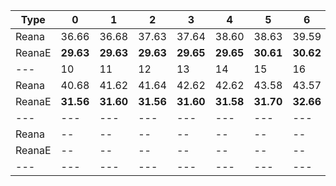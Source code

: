 | Type | 0 | 1 | 2 | 3 | 4 | 5 | 6 | 7 | 8 | 9 |
|---|---|---|---|---|---|---|---|---|---|---|
| Reana | 36.66 | 36.68 | 37.63 | 37.64 | 38.60 | 38.63 | 39.59 | 39.58 | 39.70 | 40.66 |
| ReanaE | **29.63** | **29.63** | **29.63** | **29.65** | **29.65** | **30.61** | **30.62** | **30.61** | **30.61** | **30.61** |
| --- | 10 | 11 | 12 | 13 | 14 | 15 | 16 | 17 | 18 | 19 |
| Reana | 40.68 | 41.62 | 41.64 | 42.62 | 42.62 | 43.58 | 43.57 | 44.66 | 44.66 | 44.66 |
| ReanaE | **31.56** | **31.60** | **31.56** | **31.60** | **31.58** | **31.70** | **32.66** | **32.68** | **32.66** | **32.69** |
| --- | --- | --- | --- | --- | --- | --- | --- | --- | --- | --- |
| Reana | -- | -- | -- | -- | -- | -- | -- | -- | -- | -- |
| ReanaE | -- | -- | -- | -- | -- | -- | -- | -- | -- | -- |
|---|---|---|---|---|---|---|---|---|---|---|
